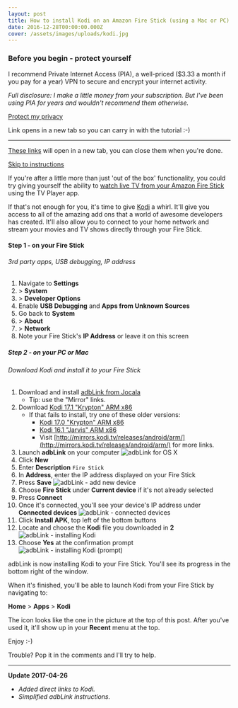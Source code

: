 ```yaml
---
layout: post
title: How to install Kodi on an Amazon Fire Stick (using a Mac or PC)
date: 2016-12-28T00:00:00.000Z
cover: /assets/images/uploads/kodi.jpg
---
```

### Before you begin - protect yourself

I recommend Private Internet Access (PIA), a well-priced (&#36;3.33 a month if you pay for a year) VPN to secure and encrypt your internet activity.

*Full disclosure: I make a little money from your subscription. But I've been using PIA for years and wouldn't recommend them otherwise.*

<a href="https://www.privateinternetaccess.com/pages/buy-vpn/jgoodwin" target="_blank" class="btn btn-green">Protect my privacy</a>

Link opens in a new tab so you can carry in with the tutorial :-)

---

<a href="javascript:null;" rel="nofollow" target="_blank">These links</a> will open in a new tab, you can close them when you're done.

<a href="#instructions" class="btn btn-blue">Skip to instructions</a>

If you're after a little more than just 'out of the box' functionality, you could try giving yourself the ability to [watch live TV from your Amazon Fire Stick](/2016-07-24-how-to-stream-live-tv-from-amazons-fire-stick) using the TV Player app.

If that's not enough for you, it's time to give [Kodi](https://kodi.tv/about/) a whirl. It'll give you access to all of the amazing add ons that a world of awesome developers has created. It'll also allow you to connect to your home network and stream your movies and TV shows directly through your Fire Stick.

<a name="instructions"></a>

#### Step 1 - on your Fire Stick

###### 3rd party apps, USB debugging, IP address

1. Navigate to **Settings**
1. &gt; **System**
1. &gt; **Developer Options**
1. Enable **USB Debugging** and **Apps from Unknown Sources**
1. Go back to **System**
1. &gt; **About**
1. &gt; **Network**
1. Note your Fire Stick's **IP Address** or leave it on this screen

##### Step 2 - on your PC or Mac

###### Download Kodi and install it to your Fire Stick

1. Download and install [adbLink from Jocala](http://jocala.com)
    - Tip: use the "Mirror" links.
1. Download [Kodi 17.1 "Krypton" ARM x86](http://mirrors.kodi.tv/releases/android/arm/kodi-17.1-Krypton-armeabi-v7a.apk)
    - If that fails to install, try one of these older versions:
      - [Kodi 17.0 "Krypton" ARM x86](http://mirrors.kodi.tv/releases/android/arm/kodi-17.0-Krypton-armeabi-v7a.apk)
      - [Kodi 16.1 "Jarvis" ARM x86](http://mirrors.kodi.tv/releases/android/arm/old/kodi-16.1-Jarvis-armeabi-v7a.apk)
      - Visit [http://mirrors.kodi.tv/releases/android/arm/](http://mirrors.kodi.tv/releases/android/arm/) for more links.
1. Launch **adbLink** on your computer
    ![adbLink for OS X](/assets/images/uploads/Screen-Shot-2016-12-27-at-17.50.49.jpg)
1. Click **New**
1. Enter **Description** `Fire Stick`
1. In **Address**, enter the IP address displayed on your Fire Stick
1. Press **Save**
    ![adbLink - add new device](/assets/images/uploads/Screen-Shot-2016-12-27-at-17.55.15.jpg)
1. Choose **Fire Stick** under **Current device** if it's not already selected
1. Press **Connect**
1. Once it's connected, you'll see your device's IP address under **Connected devices**
    ![adbLink - connected devices](/assets/images/uploads/Screen-Shot-2016-12-27-at-18.05.24.jpg)
1. Click **Install APK**, top left of the bottom buttons
1. Locate and choose the **Kodi** file you downloaded in **2**
    ![adbLink - installing Kodi](/assets/images/uploads/Screen-Shot-2016-12-27-at-18.23.52.jpg)
1. Choose **Yes** at the confirmation prompt
    ![adbLink - installing Kodi (prompt)](/assets/images/uploads/Screen-Shot-2016-12-27-at-18.25.36.jpg)

adbLink is now installing Kodi to your Fire Stick. You'll see its progress in the bottom right of the window.

When it's finished, you'll be able to launch Kodi from your Fire Stick by navigating to:

**Home** > **Apps** > **Kodi**

The icon looks like the one in the picture at the top of this post. After you've used it, it'll show up in your **Recent** menu at the top.

Enjoy :-)

Trouble? Pop it in the comments and I'll try to help.

---

**Update 2017-04-26**

- *Added direct links to Kodi.*
- *Simplified adbLink instructions.*
